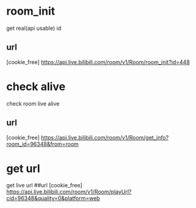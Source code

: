 # room_init
get real(api usable) id
## url
[cookie_free]
https://api.live.bilibili.com/room/v1/Room/room_init?id=448



# check alive
check room live alive
## url
[cookie_free]
https://api.live.bilibili.com/room/v1/Room/get_info?room_id=96348&from=room


# get url
get live url
##url
[cookie_free]
https://api.live.bilibili.com/room/v1/Room/playUrl?cid=96348&quality=0&platform=web
